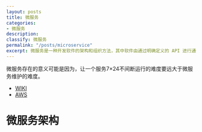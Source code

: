 ```yaml
---
layout: posts
title: 微服务
categories:
- 微服务
description: 
classify: 微服务
permalink: "/posts/microservice"
excerpt: 微服务是一种开发软件的架构和组织方法，其中软件由通过明确定义的 API 进行通信的小型独立服务组成。这些服务由各个小型独立团队负责。微服务架构使应用程序更易于扩展和更快地开发，从而加速创新并缩短新功能的上市时间。
---
```


微服务存在的意义可能是因为，让一个服务7×24不间断运行的难度要远大于微服务维护的难度。

+ [WIKI](https://zh.wikipedia.org/wiki/%E5%BE%AE%E6%9C%8D%E5%8B%99)
+ [AWS](https://aws.amazon.com/cn/microservices/)
 
# 微服务架构
